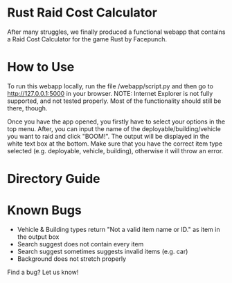 # Rust Raid Cost Calculator
After many struggles, we finally produced a functional webapp that contains a Raid Cost Calculator for the game Rust by Facepunch.

# How to Use
To run this webapp locally, run the file /webapp/script.py and then go to http://127.0.0.1:5000 in your browser. NOTE: Internet Explorer is not fully supported, and not tested properly. Most of the functionality should still be there, though.

Once you have the app opened, you firstly have to select your options in the top menu. After, you can input the name of the deployable/building/vehicle you want to raid and click "BOOM!". The output will be displayed in the white text box at the bottom.
Make sure that you have the correct item type selected (e.g. deployable, vehicle, building), otherwise it will throw an error.

# Directory Guide


# Known Bugs
- Vehicle & Building types return "Not a valid item name or ID." as item in the output box
- Search suggest does not contain every item
- Search suggest sometimes suggests invalid items (e.g. car)
- Background does not stretch properly

Find a bug? Let us know!